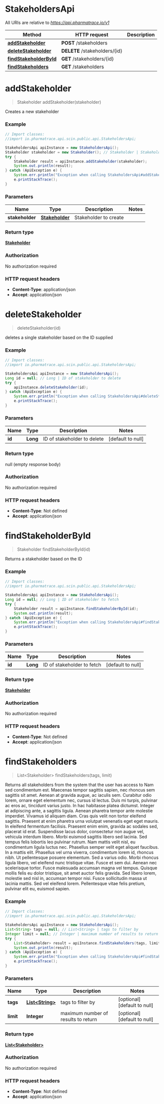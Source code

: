 # StakeholdersApi

All URIs are relative to *https://api.pharmatrace.io/v1*

Method | HTTP request | Description
------------- | ------------- | -------------
[**addStakeholder**](StakeholdersApi.md#addStakeholder) | **POST** /stakeholders | 
[**deleteStakeholder**](StakeholdersApi.md#deleteStakeholder) | **DELETE** /stakeholders/{id} | 
[**findStakeholderById**](StakeholdersApi.md#findStakeholderById) | **GET** /stakeholders/{id} | 
[**findStakeholders**](StakeholdersApi.md#findStakeholders) | **GET** /stakeholders | 


<a name="addStakeholder"></a>
# **addStakeholder**
> Stakeholder addStakeholder(stakeholder)



Creates a new stakeholder

### Example
```java
// Import classes:
//import io.pharmatrace.api.scin.public.api.StakeholdersApi;

StakeholdersApi apiInstance = new StakeholdersApi();
Stakeholder stakeholder = new Stakeholder(); // Stakeholder | Stakeholder to create
try {
    Stakeholder result = apiInstance.addStakeholder(stakeholder);
    System.out.println(result);
} catch (ApiException e) {
    System.err.println("Exception when calling StakeholdersApi#addStakeholder");
    e.printStackTrace();
}
```

### Parameters

Name | Type | Description  | Notes
------------- | ------------- | ------------- | -------------
 **stakeholder** | [**Stakeholder**](Stakeholder.md)| Stakeholder to create |

### Return type

[**Stakeholder**](Stakeholder.md)

### Authorization

No authorization required

### HTTP request headers

 - **Content-Type**: application/json
 - **Accept**: application/json

<a name="deleteStakeholder"></a>
# **deleteStakeholder**
> deleteStakeholder(id)



deletes a single stakeholder based on the ID supplied

### Example
```java
// Import classes:
//import io.pharmatrace.api.scin.public.api.StakeholdersApi;

StakeholdersApi apiInstance = new StakeholdersApi();
Long id = null; // Long | ID of stakeholder to delete
try {
    apiInstance.deleteStakeholder(id);
} catch (ApiException e) {
    System.err.println("Exception when calling StakeholdersApi#deleteStakeholder");
    e.printStackTrace();
}
```

### Parameters

Name | Type | Description  | Notes
------------- | ------------- | ------------- | -------------
 **id** | **Long**| ID of stakeholder to delete | [default to null]

### Return type

null (empty response body)

### Authorization

No authorization required

### HTTP request headers

 - **Content-Type**: Not defined
 - **Accept**: application/json

<a name="findStakeholderById"></a>
# **findStakeholderById**
> Stakeholder findStakeholderById(id)



Returns a stakeholder based on the ID

### Example
```java
// Import classes:
//import io.pharmatrace.api.scin.public.api.StakeholdersApi;

StakeholdersApi apiInstance = new StakeholdersApi();
Long id = null; // Long | ID of stakeholder to fetch
try {
    Stakeholder result = apiInstance.findStakeholderById(id);
    System.out.println(result);
} catch (ApiException e) {
    System.err.println("Exception when calling StakeholdersApi#findStakeholderById");
    e.printStackTrace();
}
```

### Parameters

Name | Type | Description  | Notes
------------- | ------------- | ------------- | -------------
 **id** | **Long**| ID of stakeholder to fetch | [default to null]

### Return type

[**Stakeholder**](Stakeholder.md)

### Authorization

No authorization required

### HTTP request headers

 - **Content-Type**: Not defined
 - **Accept**: application/json

<a name="findStakeholders"></a>
# **findStakeholders**
> List&lt;Stakeholder&gt; findStakeholders(tags, limit)



Returns all stakeholders from the system that the user has access to Nam sed condimentum est. Maecenas tempor sagittis sapien, nec rhoncus sem sagittis sit amet. Aenean at gravida augue, ac iaculis sem. Curabitur odio lorem, ornare eget elementum nec, cursus id lectus. Duis mi turpis, pulvinar ac eros ac, tincidunt varius justo. In hac habitasse platea dictumst. Integer at adipiscing ante, a sagittis ligula. Aenean pharetra tempor ante molestie imperdiet. Vivamus id aliquam diam. Cras quis velit non tortor eleifend sagittis. Praesent at enim pharetra urna volutpat venenatis eget eget mauris. In eleifend fermentum facilisis. Praesent enim enim, gravida ac sodales sed, placerat id erat. Suspendisse lacus dolor, consectetur non augue vel, vehicula interdum libero. Morbi euismod sagittis libero sed lacinia.  Sed tempus felis lobortis leo pulvinar rutrum. Nam mattis velit nisl, eu condimentum ligula luctus nec. Phasellus semper velit eget aliquet faucibus. In a mattis elit. Phasellus vel urna viverra, condimentum lorem id, rhoncus nibh. Ut pellentesque posuere elementum. Sed a varius odio. Morbi rhoncus ligula libero, vel eleifend nunc tristique vitae. Fusce et sem dui. Aenean nec scelerisque tortor. Fusce malesuada accumsan magna vel tempus. Quisque mollis felis eu dolor tristique, sit amet auctor felis gravida. Sed libero lorem, molestie sed nisl in, accumsan tempor nisi. Fusce sollicitudin massa ut lacinia mattis. Sed vel eleifend lorem. Pellentesque vitae felis pretium, pulvinar elit eu, euismod sapien. 

### Example
```java
// Import classes:
//import io.pharmatrace.api.scin.public.api.StakeholdersApi;

StakeholdersApi apiInstance = new StakeholdersApi();
List<String> tags = null; // List<String> | tags to filter by
Integer limit = null; // Integer | maximum number of results to return
try {
    List<Stakeholder> result = apiInstance.findStakeholders(tags, limit);
    System.out.println(result);
} catch (ApiException e) {
    System.err.println("Exception when calling StakeholdersApi#findStakeholders");
    e.printStackTrace();
}
```

### Parameters

Name | Type | Description  | Notes
------------- | ------------- | ------------- | -------------
 **tags** | [**List&lt;String&gt;**](String.md)| tags to filter by | [optional] [default to null]
 **limit** | **Integer**| maximum number of results to return | [optional] [default to null]

### Return type

[**List&lt;Stakeholder&gt;**](Stakeholder.md)

### Authorization

No authorization required

### HTTP request headers

 - **Content-Type**: Not defined
 - **Accept**: application/json


